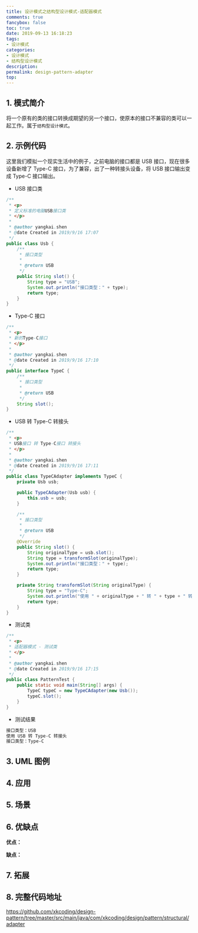 ```yaml
---
title: 设计模式之结构型设计模式-适配器模式
comments: true
fancybox: false
toc: true
date: 2019-09-13 16:18:23
tags:
- 设计模式
categories:
- 设计模式
- 结构型设计模式
description:
permalink: design-pattern-adapter
top:
---
```

## 1. 模式简介

将一个原有的类的接口转换成期望的另一个接口，使原本的接口不兼容的类可以一起工作。属于`结构型设计模式`。

<!--more-->

## 2. 示例代码

这里我们模拟一个现实生活中的例子，之前电脑的接口都是 USB 接口，现在很多设备新增了 Type-C 接口，为了兼容，出了一种转接头设备，将 USB 接口输出变成 Type-C 接口输出。

- USB 接口类

```java
/**
 * <p>
 * 定义标准的电脑USB接口类
 * </p>
 *
 * @author yangkai.shen
 * @date Created in 2019/9/16 17:07
 */
public class Usb {
    /**
     * 接口类型
     *
     * @return USB
     */
    public String slot() {
        String type = "USB";
        System.out.println("接口类型：" + type);
        return type;
    }
}
```

- Type-C 接口

```java
/**
 * <p>
 * 新的Type-C接口
 * </p>
 *
 * @author yangkai.shen
 * @date Created in 2019/9/16 17:10
 */
public interface TypeC {
    /**
     * 接口类型
     *
     * @return USB
     */
    String slot();
}
```

- USB 转 Type-C 转接头

```java
/**
 * <p>
 * USB接口 转 Type-C接口 转接头
 * </p>
 *
 * @author yangkai.shen
 * @date Created in 2019/9/16 17:11
 */
public class TypeCAdapter implements TypeC {
    private Usb usb;

    public TypeCAdapter(Usb usb) {
        this.usb = usb;
    }

    /**
     * 接口类型
     *
     * @return USB
     */
    @Override
    public String slot() {
        String originalType = usb.slot();
        String type = transformSlot(originalType);
        System.out.println("接口类型：" + type);
        return type;
    }

    private String transformSlot(String originalType) {
        String type = "Type-C";
        System.out.println("使用 " + originalType + " 转 " + type + " 转接头");
        return type;
    }
}
```

- 测试类

```java
/**
 * <p>
 * 适配器模式 - 测试类
 * </p>
 *
 * @author yangkai.shen
 * @date Created in 2019/9/16 17:15
 */
public class PatternTest {
    public static void main(String[] args) {
        TypeC typeC = new TypeCAdapter(new Usb());
        typeC.slot();
    }
}
```

- 测试结果

```bash
接口类型：USB
使用 USB 转 Type-C 转接头
接口类型：Type-C
```

## 3. UML 图例


## 4. 应用



## 5. 场景



## 6. 优缺点

**优点：** 

**缺点：** 

## 7. 拓展


## 8. 完整代码地址

https://github.com/xkcoding/design-pattern/tree/master/src/main/java/com/xkcoding/design/pattern/structural/adapter